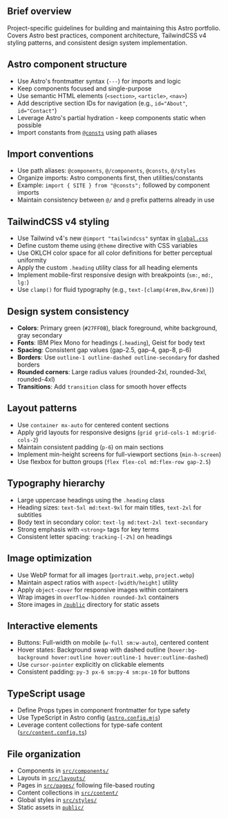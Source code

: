 ## Brief overview

Project-specific guidelines for building and maintaining this Astro portfolio. Covers Astro best practices, component architecture, TailwindCSS v4 styling patterns, and consistent design system implementation.

## Astro component structure

- Use Astro's frontmatter syntax (`---`) for imports and logic
- Keep components focused and single-purpose
- Use semantic HTML elements (`<section>`, `<article>`, `<nav>`)
- Add descriptive section IDs for navigation (e.g., `id="About"`, `id="Contact"`)
- Leverage Astro's partial hydration - keep components static when possible
- Import constants from [`@consts`](src/consts.ts) using path aliases

## Import conventions

- Use path aliases: `@components`, `@/components`, `@consts`, `@/styles`
- Organize imports: Astro components first, then utilities/constants
- Example: `import { SITE } from "@consts";` followed by component imports
- Maintain consistency between `@/` and `@` prefix patterns already in use

## TailwindCSS v4 styling

- Use Tailwind v4's new `@import "tailwindcss"` syntax in [`global.css`](src/styles/global.css)
- Define custom theme using `@theme` directive with CSS variables
- Use OKLCH color space for all color definitions for better perceptual uniformity
- Apply the custom `.heading` utility class for all heading elements
- Implement mobile-first responsive design with breakpoints (`sm:`, `md:`, `lg:`)
- Use `clamp()` for fluid typography (e.g., `text-[clamp(4rem,8vw,6rem)]`)

## Design system consistency

- **Colors**: Primary green (`#27FF0B`), black foreground, white background, gray secondary
- **Fonts**: IBM Plex Mono for headings (`.heading`), Geist for body text
- **Spacing**: Consistent gap values (gap-2.5, gap-4, gap-8, p-6)
- **Borders**: Use `outline-1 outline-dashed outline-secondary` for dashed borders
- **Rounded corners**: Large radius values (rounded-2xl, rounded-3xl, rounded-4xl)
- **Transitions**: Add `transition` class for smooth hover effects

## Layout patterns

- Use `container mx-auto` for centered content sections
- Apply grid layouts for responsive designs (`grid grid-cols-1 md:grid-cols-2`)
- Maintain consistent padding (`p-6`) on main sections
- Implement min-height screens for full-viewport sections (`min-h-screen`)
- Use flexbox for button groups (`flex flex-col md:flex-row gap-2.5`)

## Typography hierarchy

- Large uppercase headings using the `.heading` class
- Heading sizes: `text-5xl md:text-9xl` for main titles, `text-2xl` for subtitles
- Body text in secondary color: `text-lg md:text-2xl text-secondary`
- Strong emphasis with `<strong>` tags for key terms
- Consistent letter spacing: `tracking-[-2%]` on headings

## Image optimization

- Use WebP format for all images (`portrait.webp`, `project.webp`)
- Maintain aspect ratios with `aspect-[width/height]` utility
- Apply `object-cover` for responsive images within containers
- Wrap images in `overflow-hidden rounded-3xl` containers
- Store images in [`/public`](public/) directory for static assets

## Interactive elements

- Buttons: Full-width on mobile (`w-full sm:w-auto`), centered content
- Hover states: Background swap with dashed outline (`hover:bg-background hover:outline hover:outline-1 hover:outline-dashed`)
- Use `cursor-pointer` explicitly on clickable elements
- Consistent padding: `py-3 px-6 sm:py-4 sm:px-10` for buttons

## TypeScript usage

- Define Props types in component frontmatter for type safety
- Use TypeScript in Astro config ([`astro.config.mjs`](astro.config.mjs))
- Leverage content collections for type-safe content ([`src/content.config.ts`](src/content.config.ts))

## File organization

- Components in [`src/components/`](src/components/)
- Layouts in [`src/layouts/`](src/layouts/)
- Pages in [`src/pages/`](src/pages/) following file-based routing
- Content collections in [`src/content/`](src/content/)
- Global styles in [`src/styles/`](src/styles/)
- Static assets in [`public/`](public/)
